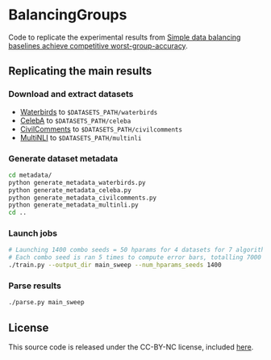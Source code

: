 # BalancingGroups

Code to replicate the experimental results from [Simple data balancing baselines achieve competitive worst-group-accuracy](https://arxiv.org/abs/2110.14503).

## Replicating the main results

### Download and extract datasets

* [Waterbirds](https://nlp.stanford.edu/data/dro/waterbird_complete95_forest2water2.tar.gz) to `$DATASETS_PATH/waterbirds`
* [CelebA](https://www.kaggle.com/jessicali9530/celeba-dataset) to `$DATASETS_PATH/celeba`
* [CivilComments](https://worksheets.codalab.org/rest/bundles/0x8cd3de0634154aeaad2ee6eb96723c6e/contents/blob/) to `$DATASETS_PATH/civilcomments`
* [MultiNLI](https://github.com/kohpangwei/group_DRO#multinli-with-annotated-negations) to `$DATASETS_PATH/multinli`

### Generate dataset metadata

```bash
cd metadata/
python generate_metadata_waterbirds.py
python generate_metadata_celeba.py
python generate_metadata_civilcomments.py
python generate_metadata_multinli.py
cd ..
```

### Launch jobs

```bash
# Launching 1400 combo seeds = 50 hparams for 4 datasets for 7 algorithms
# Each combo seed is ran 5 times to compute error bars, totalling 7000 jobs
./train.py --output_dir main_sweep --num_hparams_seeds 1400 
```

### Parse results

```bash
./parse.py main_sweep
```

## License

This source code is released under the CC-BY-NC license, included [here](LICENSE).
